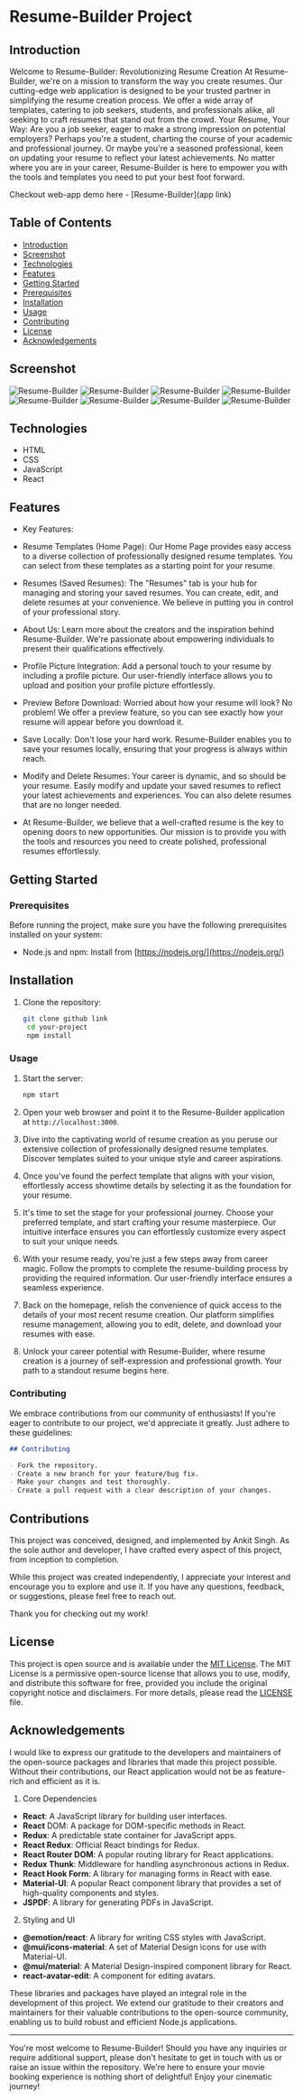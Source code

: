 # Resume-Builder Project

## Introduction

Welcome to Resume-Builder: Revolutionizing Resume Creation
At Resume-Builder, we're on a mission to transform the way you create resumes. Our cutting-edge web application is designed to be your trusted partner in simplifying the resume creation process. We offer a wide array of templates, catering to job seekers, students, and professionals alike, all seeking to craft resumes that stand out from the crowd.
Your Resume, Your Way:
Are you a job seeker, eager to make a strong impression on potential employers? Perhaps you're a student, charting the course of your academic and professional journey. Or maybe you're a seasoned professional, keen on updating your resume to reflect your latest achievements.
No matter where you are in your career, Resume-Builder is here to empower you with the tools and templates you need to put your best foot forward.

Checkout web-app demo here - [Resume-Builder](app link)

## Table of Contents

- [Introduction](#introduction)
- [Screenshot](#screenshot)
- [Technologies](#technologies)
- [Features](#features)
- [Getting Started](#getting-started)
- [Prerequisites](#prerequisites)
- [Installation](#installation)
- [Usage](#usage)
- [Contributing](#contributing)
- [License](#license)
- [Acknowledgements](#acknowledgements)

## Screenshot

![Resume-Builder](./src/screenshot/homePage.png)
![Resume-Builder](./src/screenshot/detailsFillingPage1.png)
![Resume-Builder](./src/screenshot/detailsFillingPage2.png)
![Resume-Builder](./src/screenshot/detailsFillingPage3.png)
![Resume-Builder](./src/screenshot/detailsFillingPage4.png)
![Resume-Builder](./src/screenshot/PreviewPage.png)
![Resume-Builder](./src/screenshot/myResumePage.png)
![Resume-Builder](./src/screenshot/aboutPage.png)

## Technologies

- HTML
- CSS
- JavaScript
- React

## Features

- Key Features:

- Resume Templates (Home Page): Our Home Page provides easy access to a diverse collection of professionally designed resume templates. You can select from these templates as a starting point for your resume.

- Resumes (Saved Resumes): The "Resumes" tab is your hub for managing and storing your saved resumes. You can create, edit, and delete resumes at your convenience. We believe in putting you in control of your professional story.

- About Us: Learn more about the creators and the inspiration behind Resume-Builder. We're passionate about empowering individuals to present their qualifications effectively.

- Profile Picture Integration: Add a personal touch to your resume by including a profile picture. Our user-friendly interface allows you to upload and position your profile picture effortlessly.

- Preview Before Download: Worried about how your resume will look? No problem! We offer a preview feature, so you can see exactly how your resume will appear before you download it.

- Save Locally: Don't lose your hard work. Resume-Builder enables you to save your resumes locally, ensuring that your progress is always within reach.

- Modify and Delete Resumes: Your career is dynamic, and so should be your resume. Easily modify and update your saved resumes to reflect your latest achievements and experiences. You can also delete resumes that are no longer needed.

- At Resume-Builder, we believe that a well-crafted resume is the key to opening doors to new opportunities. Our mission is to provide you with the tools and resources you need to create polished, professional resumes effortlessly.

## Getting Started

### Prerequisites

Before running the project, make sure you have the following prerequisites installed on your system:

- Node.js and npm: Install from [https://nodejs.org/](https://nodejs.org/)

## Installation

1. Clone the repository:

   ```bash
   git clone github link
    cd your-project
    npm install
   ```

### Usage

1. Start the server:

   ```bash
   npm start

   ```

2. Open your web browser and point it to the Resume-Builder application at `http://localhost:3000`.

3. Dive into the captivating world of resume creation as you peruse our extensive collection of professionally designed resume templates. Discover templates suited to your unique style and career aspirations.

4. Once you've found the perfect template that aligns with your vision, effortlessly access showtime details by selecting it as the foundation for your resume.

5. It's time to set the stage for your professional journey. Choose your preferred template, and start crafting your resume masterpiece. Our intuitive interface ensures you can effortlessly customize every aspect to suit your unique needs.

6. With your resume ready, you're just a few steps away from career magic. Follow the prompts to complete the resume-building process by providing the required information. Our user-friendly interface ensures a seamless experience.

7. Back on the homepage, relish the convenience of quick access to the details of your most recent resume creation. Our platform simplifies resume management, allowing you to edit, delete, and download your resumes with ease.

8. Unlock your career potential with Resume-Builder, where resume creation is a journey of self-expression and professional growth. Your path to a standout resume begins here.

### Contributing

We embrace contributions from our community of enthusiasts! If you're eager to contribute to our project, we'd appreciate it greatly. Just adhere to these guidelines:

```markdown
## Contributing

- Fork the repository.
- Create a new branch for your feature/bug fix.
- Make your changes and test thoroughly.
- Create a pull request with a clear description of your changes.
```

## Contributions

This project was conceived, designed, and implemented by Ankit Singh. As the sole author and developer, I have crafted every aspect of this project, from inception to completion.

While this project was created independently, I appreciate your interest and encourage you to explore and use it. If you have any questions, feedback, or suggestions, please feel free to reach out.

Thank you for checking out my work!

## License

This project is open source and is available under the [MIT License](LICENSE). The MIT License is a permissive open-source license that allows you to use, modify, and distribute this software for free, provided you include the original copyright notice and disclaimers.
For more details, please read the [LICENSE](LICENSE) file.

## Acknowledgements

I would like to express our gratitude to the developers and maintainers of the open-source packages and libraries that made this project possible. Without their contributions, our React application would not be as feature-rich and efficient as it is.

1. Core Dependencies

- **React**: A JavaScript library for building user interfaces.
- **React** DOM: A package for DOM-specific methods in React.
- **Redux**: A predictable state container for JavaScript apps.
- **React Redux**: Official React bindings for Redux.
- **React Router DOM**: A popular routing library for React applications.
- **Redux Thunk**: Middleware for handling asynchronous actions in Redux.
- **React Hook Form**: A library for managing forms in React with ease.
- **Material-UI**: A popular React component library that provides a set of high-quality components and styles.
- **JSPDF**: A library for generating PDFs in JavaScript.

2. Styling and UI

- **@emotion/react**: A library for writing CSS styles with JavaScript.
- **@mui/icons-material**: A set of Material Design icons for use with Material-UI.
- **@mui/material**: A Material Design-inspired component library for React.
- **react-avatar-edit**: A component for editing avatars.

These libraries and packages have played an integral role in the development of this project. We extend our gratitude to their creators and maintainers for their valuable contributions to the open-source community, enabling us to build robust and efficient Node.js applications.

---

You're most welcome to Resume-Builder! Should you have any inquiries or require additional support, please don't hesitate to get in touch with us or raise an issue within the repository. We're here to ensure your movie booking experience is nothing short of delightful! Enjoy your cinematic journey!
